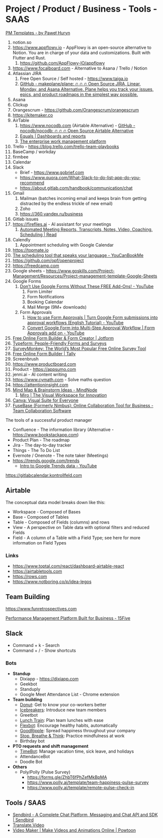 # Project / Product / Business - Tools - SAAS

[PM Templates - by Paweł Huryn](https://www.productcompass.pm/p/templates)

1. notion.so
2. https://www.appflowy.io - AppFlowy is an open-source alternative to Notion. You are in charge of your data and customizations. Built with Flutter and Rust.
    1. https://github.com/AppFlowy-IO/appflowy
3. https://www.focalboard.com - Alternative to Asana / Trello / Notion
4. Atlassian JIRA
    1. Free Open Source / Self hosted - https://www.taiga.io
    2. [GitHub - makeplane/plane: 🔥 🔥 🔥 Open Source JIRA, Linear, Monday, and Asana Alternative. Plane helps you track your issues, epics, and product roadmaps in the simplest way possible.](https://github.com/makeplane/plane)
5. Asana
6. Clickup
7. Orangescrum - https://github.com/Orangescrum/orangescrum
8. https://kitemaker.co
9. AirTable
    1. https://www.nocodb.com (Airtable Alternative) - [GitHub - nocodb/nocodb: 🔥 🔥 🔥 Open Source Airtable Alternative](https://github.com/nocodb/nocodb)
    2. [Equals | Dashboards and reports](https://equals.com/report/)
    3. [The enterprise work management platform](https://www.smartsheet.com/)
10. Trello - https://blog.trello.com/trello-team-playbooks
11. BaseCamp / workday
12. firmbee
13. Calendar
14. Slack
    - Brief - https://www.gobrief.com
    - https://www.quora.com/What-Slack-to-do-list-app-do-you-recommend
    - https://about.gitlab.com/handbook/communication/chat
15. Gmail
      1. Mailman (batches incoming email and keeps brain from getting distracted by the endless trickle of new email)
      2. Zoho
      3. https://360.yandex.ru/business
16. Gitlab issues
17. https://fireflies.ai - AI assistant for your meetings
    1. [Automated Meeting Reports, Transcripts, Notes, Video, Coaching, Scheduling | Read](https://www.read.ai/)
18. Calendly
    1. Appointment scheduling with Google Calendar
19. https://topmate.io
20. [The scheduling tool that speaks your language - YouCanBookMe](https://youcanbook.me/)
21. https://github.com/opf/openproject
22. https://freedcamp.com
23. Google sheets - https://www.goskills.com/Project-Management/Resources/Project-management-template-Google-Sheets
24. Google Forms
	1. [Don’t Use Google Forms Without These FREE Add-Ons! - YouTube](https://www.youtube.com/watch?v=XMjWyJLVWCs&ab_channel=Simpletivity)
		1. Form Limiter
		2. Form Notifications
		3. Booking Calendar
		4. Mail Merge (9M+ downloads)
	2. Form Approvals
		1. [How to use Form Approvals | Turn Google Form submissions into approval workflows (English Tutorial) - YouTube](https://www.youtube.com/watch?v=eXdbUwzqI6s&t=3s&ab_channel=FormApprovals)
		2. [Convert Google Form into Multi-Step Approval Workflow | Form Approvals add on - YouTube](https://www.youtube.com/watch?v=pnGKv3WkHTo&ab_channel=KewalKishan-AutomateBusiness)
25. [Free Online Form Builder & Form Creator | Jotform](https://www.jotform.com)
26. [Typeform: People-Friendly Forms and Surveys](https://www.typeform.com/)
27. [SurveyMonkey: The World’s Most Popular Free Online Survey Tool](https://www.surveymonkey.com/)
28. [Free Online Form Builder | Tally](https://tally.so/)
29. Screenbrush
30. https://www.productboard.com
31. Product - https://appsumo.com
32. jenni.ai - AI content writing
33. https://www.cymath.com - Solve maths question
34. https://attentioninsight.com
35. [Mind Map & Brainstorm Ideas - MindNode](https://www.mindnode.com/)
    1. [Miro | The Visual Workspace for Innovation](https://miro.com/)
36. [Canva: Visual Suite for Everyone](https://www.canva.com)
37. [FuseBase (Formerly Nimbus): Online Collaboration Tool for Business - Team Collaboration Software](https://nimbusweb.me/)

The tools of a successful product manager

- Confluence - The information library (Alternative - https://www.bookstackapp.com)
- Product Plan - The roadmap
- Jira - The day-to-day tracker
- Things - The To Do List
- Evernote / Onenote - The note taker (Meetings)
- https://trends.google.com/trends
   	- [Intro to Google Trends data - YouTube](https://www.youtube.com/watch?v=G76OomPTrE0)

https://gitlabcalendar.kontrollfeld.com

## Airtable

The conceptual data model breaks down like this:

- Workspace - Composed of Bases
- Base - Composed of Tables
- Table - Composed of Fields (columns) and rows
- View - A perspective on Table data with optional filters and reduced Fields
- Field - A column of a Table with a Field Type; see here for more information on Field Types

### Links

- https://www.toptal.com/react/dashboard-airtable-react
- https://airtabletools.com
- https://rows.com
- https://www.notboring.co/p/idea-legos

## Team Building

https://www.funretrospectives.com

[Performance Management Platform Built for Business - 15Five](https://www.15five.com/)

## Slack

- Command + k - Search
- Command + / - Show shortcuts

### Bots

- **Standup**
    - Dixiapp - https://dixiapp.com
    - Geekbot
    - Standuply
    - Google Meet Attendance List - Chrome extension
- **Team building**
    - [Donut](https://zapier.com/blog/best-free-slack-apps/#donut): Get to know your co-workers better
    - [Icebreakers](https://zapier.com/blog/best-free-slack-apps/#icebreakers): Introduce new team members
    - Greetbot
    - [Lunch Train](https://zapier.com/blog/best-free-slack-apps/#lunchtrain): Plan team lunches with ease
    - [Flexbot](https://zapier.com/blog/best-free-slack-apps/#flexbot): Encourage healthy habits, automatically
    - [GoodRipple](https://zapier.com/blog/best-free-slack-apps/#goodripple): Spread happiness throughout your company
    - [Stop, Breathe & Think](https://zapier.com/blog/best-free-slack-apps/#stopbreathethink): Practice mindfulness at work
    - Birthday bot
- **PTO requests and shift management**
    - [TimeBot](https://zapier.com/blog/best-free-slack-apps/#timebot): Manage vacation time, sick leave, and holidays
    - AttendanceBot
    - Doodle Bot
- **Others**
    - Poly/Polly (Pulse Survey)
        - https://forms.gle/ZhbT6fPhZefMkBpMA
        - https://www.polly.ai/template/team-happiness-pulse-survey
        - https://www.polly.ai/template/remote-pulse-check-in

## Tools / SAAS

- [Sendbird - A Complete Chat Platform, Messaging and Chat API and SDK | Sendbird](https://sendbird.com/)
- [Translate.Video](https://www.translate.video/)
- [Video Maker | Make Videos and Animations Online | Powtoon](https://www.powtoon.com/)
